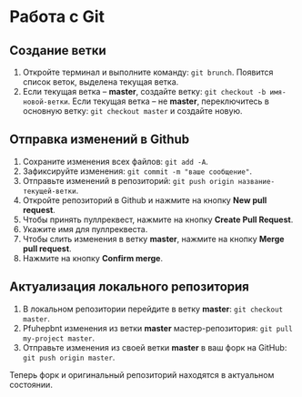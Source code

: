 # Работа с Git

## Создание ветки

1. Откройте терминал и выполните команду: ```git brunch```. Появится список веток, выделена текущая ветка.
2. Если текущая ветка – **master**, создайте ветку: ```git checkout -b имя-новой-ветки```.
    Если текущая ветка – не **master**, переключитесь в основную ветку: ```git checkout master``` и создайте новую.

## Отправка изменений в Github

1. Сохраните изменения всех файлов: ```git add -A```.
2. Зафиксируйте изменения: ```git commit -m "ваше сообщение"```.
3. Отправьте изменений в репозиторий: ```git push origin название-текущей-ветки```.
4. Откройте репозиторий в Github и нажмите на кнопку **New pull request**.
5. Чтобы принять пуллреквест, нажмите на кнопку **Create Pull Request**.
6. Укажите имя для пуллреквеста.
7. Чтобы слить изменения в ветку **master**, нажмите на кнопку **Merge pull request**.
8. Нажмите на кнопку **Confirm merge**.

## Актуализация локального репозитория

1. В локальном репозитории перейдите в ветку **master**: ```git checkout master```.
2. Pfuhepbnt изменения из ветки **master** мастер-репозитория: ```git pull my-project master```.
3. Отправьте изменения из своей ветки **master** в ваш форк на GitHub: ```git push origin master```.

Теперь форк и оригинальный репозиторий находятся в актуальном состоянии.
